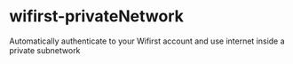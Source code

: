 # wifirst-privateNetwork
Automatically authenticate to your Wifirst account and use internet inside a private subnetwork
